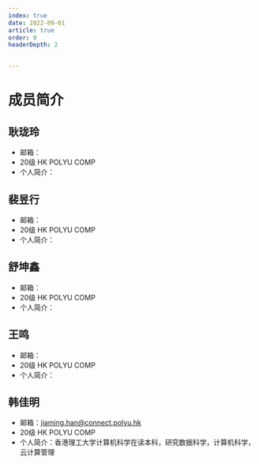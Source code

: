 ```yaml
---
index: true
date: 2022-09-01
article: true
order: 0
headerDepth: 2


---
```


# 成员简介

## 耿珑玲

- 邮箱：
- 20级 HK POLYU COMP
- 个人简介：

## 裴昱行

- 邮箱：
- 20级 HK POLYU COMP
- 个人简介：

## 舒坤鑫

- 邮箱：
- 20级 HK POLYU COMP
- 个人简介：

## 王鸣

- 邮箱：
- 20级 HK POLYU COMP
- 个人简介：

## 韩佳明

- 邮箱：jiaming.han@connect.polyu.hk 
- 20级 HK POLYU COMP
- 个人简介：香港理工大学计算机科学在读本科，研究数据科学，计算机科学，云计算管理